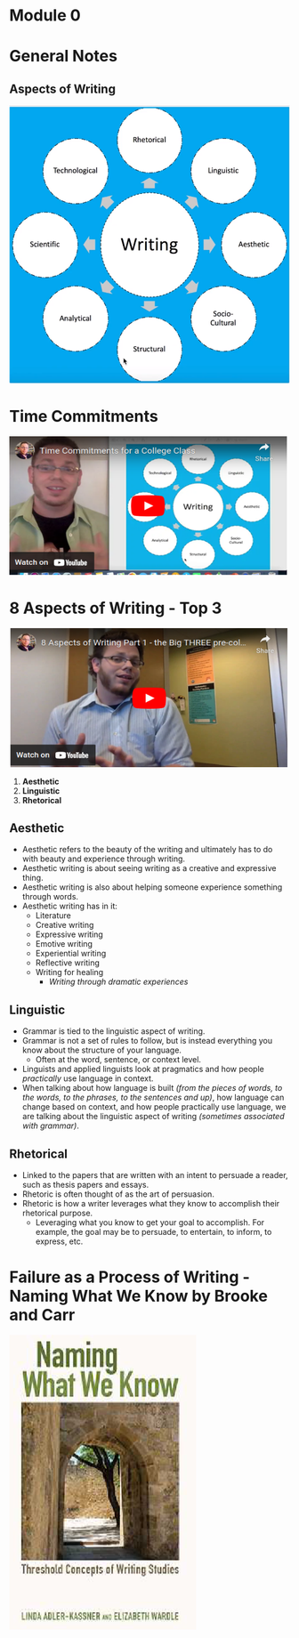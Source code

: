 # Module 0

# General Notes

## Aspects of Writing

![](assets/aspects_of_writing_001.png)

# Time Commitments

<a href="https://www.youtube.com/watch?v=PZvEj49DugY"><img alt="Time commitments video" height="250" src="assets/video_time_commitment.png" width="500"/></a>

# 8 Aspects of Writing - Top 3

<a href="https://www.youtube.com/watch?v=WlWaCoKJuNw"><img alt="8 aspects of writing video" height="250" src="assets/video_aspects_of_writing_001.png" width="500"/></a>

1. **Aesthetic**
2. **Linguistic**
3. **Rhetorical**

## Aesthetic

- Aesthetic refers to the beauty of the writing and ultimately has to do with beauty and experience through writing.
- Aesthetic writing is about seeing writing as a creative and expressive thing.
- Aesthetic writing is also about helping someone experience something through words.
- Aesthetic writing has in it:
  - Literature
  - Creative writing
  - Expressive writing
  - Emotive writing
  - Experiential writing
  - Reflective writing
  - Writing for healing
    - _Writing through dramatic experiences_

## Linguistic

- Grammar is tied to the linguistic aspect of writing.
- Grammar is not a set of rules to follow, but is instead everything you know about the structure of your language.
  - Often at the word, sentence, or context level.
- Linguists and applied linguists look at pragmatics and how people _practically_ use language in context.
- When talking about how language is built _(from the pieces of words, to the words, to the phrases, to the sentences and up)_, how language can change based on context, and how people practically use language, we are talking about the linguistic aspect of writing _(sometimes associated with grammar)_.

## Rhetorical

- Linked to the papers that are written with an intent to persuade a reader, such as thesis papers and essays. 
- Rhetoric is often thought of as the art of persuasion.
- Rhetoric is how a writer leverages what they know to accomplish their rhetorical purpose.
  - Leveraging what you know to get your goal to accomplish. For example, the goal may be to persuade, to entertain, to inform, to express, etc.

# Failure as a Process of Writing - Naming What We Know by Brooke and Carr

[![](assets/naming_what_we_know.png
)](assets/7-brooke_and_carr_(2014)_failure_as_process_of_writing_nwwk-1.pdf)